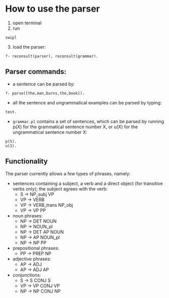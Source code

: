 # How to use the parser

1. open terminal
2. run 
```
swipl
```
3. load the parser: 
```
?- reconsult(parser), reconsult(grammar).
```

## Parser commands:
- a sentence can be parsed by:
```
?- parse([the,man,burns,the,book]).
```

- all the sentence and ungrammatical examples can be parsed by typing:
```
test.
```
    
- `grammar.pl` contains a set of sentences, which can be parsed by running p(X) for the grammatical sentence number X, or u(X) for the ungrammatical sentence number X:
```
p(5).
u(3).
```

## Functionality

The parser currently allows a few types of phrases, namely:
- sentences containing a subject, a verb and a direct object (for transitive verbs only); the subject agrees with the verb:
    - S -> NP_subj VP
    - VP -> VERB
    - VP -> VERB_trans NP_obj
    - VP -> VP PP
- noun phrases:
    - NP -> DET NOUN
    - NP -> NOUN_pl
    - NP -> DET AP NOUN
    - NP -> AP NOUN_pl
    - NP -> NP PP
- prepositional phrases:
    - PP -> PREP NP
- adjective phrases:
    - AP -> ADJ
    - AP -> ADJ AP
- conjunctions:
    - S -> S CONJ S
    - VP -> VP CONJ VP
    - NP -> NP CONJ NP
